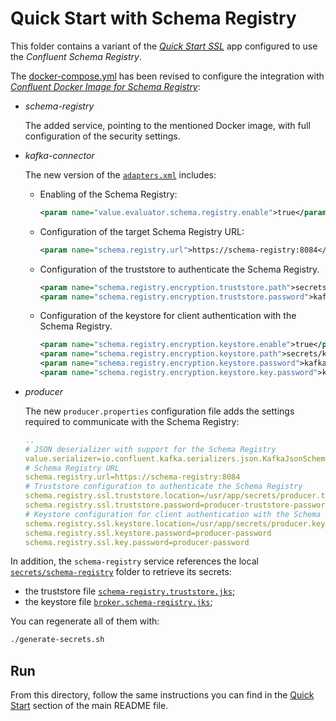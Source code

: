 # Quick Start with Schema Registry

This folder contains a variant of the [_Quick Start SSL_](../quickstart-ssl/README.md#quick-start-ssl) app configured to use the _Confluent Schema Registry_.

The [docker-compose.yml](docker-compose.yml) has been revised to configure the integration with [_Confluent Docker Image for Schema Registry_](https://hub.docker.com/r/confluentinc/cp-schema-registry):

- _schema-registry_
  
  The added service, pointing to the mentioned Docker image, with full configuration of the security settings.

- _kafka-connector_

  The new version of the [`adapters.xml`](./adapters.xml) includes:
  - Enabling of the Schema Registry:
    ```xml
    <param name="value.evaluator.schema.registry.enable">true</param>
    ```

  - Configuration of the target Schema Registry URL:
    ```xml
    <param name="schema.registry.url">https://schema-registry:8084</param>
    ```

  - Configuration of the truststore to authenticate the Schema Registry.
    ```xml
    <param name="schema.registry.encryption.truststore.path">secrets/kafka-connector.truststore.jks</param>
    <param name="schema.registry.encryption.truststore.password">kafka-connector-truststore-password</param>
    ```

  - Configuration of the keystore for client authentication with the Schema Registry.
    ```xml
    <param name="schema.registry.encryption.keystore.enable">true</param>
    <param name="schema.registry.encryption.keystore.path">secrets/kafka-connector.keystore.jks</param>
    <param name="schema.registry.encryption.keystore.password">kafka-connector-password</param>
    <param name="schema.registry.encryption.keystore.key.password">kafka-connector-password</param>
    ```

- _producer_

   The new `producer.properties` configuration file adds the settings required to communicate with the Schema Registry:
    
    ```yaml
    ..
    # JSON deserializer with support for the Schema Registry
    value.serializer=io.confluent.kafka.serializers.json.KafkaJsonSchemaSerializer
    # Schema Registry URL
    schema.registry.url=https://schema-registry:8084
    # Truststore configuration to authenticate the Schema Registry
    schema.registry.ssl.truststore.location=/usr/app/secrets/producer.truststore.jks
    schema.registry.ssl.truststore.password=producer-truststore-password
    # Keystore configuration for client authentication with the Schema Registry
    schema.registry.ssl.keystore.location=/usr/app/secrets/producer.keystore.jks
    schema.registry.ssl.keystore.password=producer-password
    schema.registry.ssl.key.password=producer-password
    ```  

In addition, the `schema-registry` service references the local [`secrets/schema-registry`](secrets/schema-registry/) folder to retrieve its secrets:

- the truststore file [`schema-registry.truststore.jks`](../compose-templates/secrets/schema-registry/schema-registry.truststore.jks);
- the keystore file [`broker.schema-registry.jks`](../compose-templates/secrets/schema-registry/schema-registry.keystore.jks);

You can regenerate all of them with:

```sh
./generate-secrets.sh
```

## Run

From this directory, follow the same instructions you can find in the [Quick Start](../../README.md#run) section of the main README file.
